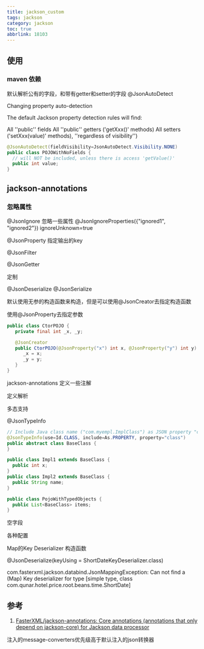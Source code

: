 ```yaml
---
title: jackson_custom
tags: jackson
category: jackson
toc: true
abbrlink: 18103
---
```


## 使用

### maven 依赖


默认解析公有的字段，和带有getter和setter的字段
@JsonAutoDetect

Changing property auto-detection

The default Jackson property detection rules will find:

All ''public'' fields
All ''public'' getters ('getXxx()' methods)
All setters ('setXxx(value)' methods), ''regardless of visibility'')

```java
@JsonAutoDetect(fieldVisibility=JsonAutoDetect.Visibility.NONE)
public class POJOWithNoFields {
  // will NOT be included, unless there is access 'getValue()'
  public int value;
}
```

## jackson-annotations


### 忽略属性

@JsonIgnore
忽略一些属性
@JsonIgnoreProperties({"ignored1", "ignored2"})
ignoreUnknown=true


@JsonProperty
指定输出的key

@JsonFilter

@JsonGetter

定制

@JsonDeserialize
@JsonSerialize

默认使用无参的构造函数来构造，但是可以使用@JsonCreator去指定构造函数

使用@JsonProperty去指定参数

```java
public class CtorPOJO {
   private final int _x, _y;

   @JsonCreator
   public CtorPOJO(@JsonProperty("x") int x, @JsonProperty("y") int y) {
      _x = x;
      _y = y;
   }
}
```

jackson-annotations  定义一些注解




定义解析

多态支持

@JsonTypeInfo

```java
// Include Java class name ("com.myempl.ImplClass") as JSON property "class"
@JsonTypeInfo(use=Id.CLASS, include=As.PROPERTY, property="class")
public abstract class BaseClass {
}

public class Impl1 extends BaseClass {
  public int x;
}
public class Impl2 extends BaseClass {
  public String name;
}

public class PojoWithTypedObjects {
  public List<BaseClass> items;
}
```

空字段

各种配置

Map的Key Deserializer 构造函数

@JsonDeserialize(keyUsing = ShortDateKeyDeserializer.class)

com.fasterxml.jackson.databind.JsonMappingException: Can not find a (Map) Key deserializer for type [simple type, class com.qunar.hotel.price.root.beans.time.ShortDate]

## 参考

1. [FasterXML/jackson-annotations: Core annotations (annotations that only depend on jackson-core) for Jackson data processor](https://github.com/FasterXML/jackson-annotations)



注入的message-converters优先级高于默认注入的json转换器